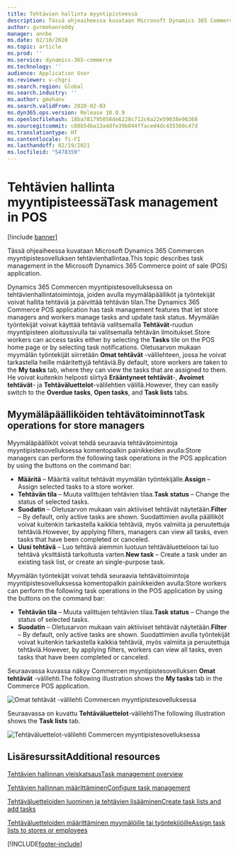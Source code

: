 ```yaml
---
title: Tehtävien hallinta myyntipisteessä
description: Tässä ohjeaiheessa kuvataan Microsoft Dynamics 365 Commercen myyntipistesovelluksen tehtävienhallintaa.
author: gvrmohanreddy
manager: annbe
ms.date: 02/10/2020
ms.topic: article
ms.prod: ''
ms.service: dynamics-365-commerce
ms.technology: ''
audience: Application User
ms.reviewer: v-chgri
ms.search.region: Global
ms.search.industry: ''
ms.author: gmohanv
ms.search.validFrom: 2020-02-03
ms.dyn365.ops.version: Release 10.0.9
ms.openlocfilehash: 18ba781795058de6228c712c6a22e59038e96368
ms.sourcegitcommit: c88b54ba13a4dfe39b844ffaced4dc435560c47d
ms.translationtype: HT
ms.contentlocale: fi-FI
ms.lasthandoff: 02/19/2021
ms.locfileid: "5478359"
---
```

# <a name="task-management-in-pos"></a><span data-ttu-id="ad459-103">Tehtävien hallinta myyntipisteessä</span><span class="sxs-lookup"><span data-stu-id="ad459-103">Task management in POS</span></span>

[!include [banner](includes/banner.md)]

<span data-ttu-id="ad459-104">Tässä ohjeaiheessa kuvataan Microsoft Dynamics 365 Commercen myyntipistesovelluksen tehtävienhallintaa.</span><span class="sxs-lookup"><span data-stu-id="ad459-104">This topic describes task management in the Microsoft Dynamics 365 Commerce point of sale (POS) application.</span></span>

<span data-ttu-id="ad459-105">Dynamics 365 Commercen myyntipistesovelluksessa on tehtävienhallintatoimintoja, joiden avulla myymäläpäälliköt ja työntekijät voivat hallita tehtäviä ja päivittää tehtävän tilan.</span><span class="sxs-lookup"><span data-stu-id="ad459-105">The Dynamics 365 Commerce POS application has task management features that let store managers and workers manage tasks and update task status.</span></span> <span data-ttu-id="ad459-106">Myymälän työntekijät voivat käyttää tehtäviä valitsemalla **Tehtävät**-ruudun myyntipisteen aloitussivulla tai valitsemalla tehtävän ilmoitukset.</span><span class="sxs-lookup"><span data-stu-id="ad459-106">Store workers can access tasks either by selecting the **Tasks** tile on the POS home page or by selecting task notifications.</span></span> <span data-ttu-id="ad459-107">Oletusarvon mukaan myymälän työntekijät siirretään **Omat tehtävät** -välilehteen, jossa he voivat tarkastella heille määritettyjä tehtäviä.</span><span class="sxs-lookup"><span data-stu-id="ad459-107">By default, store workers are taken to the **My tasks** tab, where they can view the tasks that are assigned to them.</span></span> <span data-ttu-id="ad459-108">He voivat kuitenkin helposti siirtyä **Erääntyneet tehtävät**-, **Avoimet tehtävät**- ja **Tehtäväluettelot**-välilehtien välillä.</span><span class="sxs-lookup"><span data-stu-id="ad459-108">However, they can easily switch to the **Overdue tasks**, **Open tasks**, and **Task lists** tabs.</span></span>

## <a name="task-operations-for-store-managers"></a><span data-ttu-id="ad459-109">Myymäläpäälliköiden tehtävätoiminnot</span><span class="sxs-lookup"><span data-stu-id="ad459-109">Task operations for store managers</span></span>

<span data-ttu-id="ad459-110">Myymäläpäälliköt voivat tehdä seuraavia tehtävätoimintoja myyntipistesovelluksessa komentopalkin painikkeiden avulla:</span><span class="sxs-lookup"><span data-stu-id="ad459-110">Store managers can perform the following task operations in the POS application by using the buttons on the command bar:</span></span>

- <span data-ttu-id="ad459-111">**Määritä** – Määritä valitut tehtävät myymälän työntekijälle.</span><span class="sxs-lookup"><span data-stu-id="ad459-111">**Assign** – Assign selected tasks to a store worker.</span></span>
- <span data-ttu-id="ad459-112">**Tehtävän tila** – Muuta valittujen tehtävien tilaa.</span><span class="sxs-lookup"><span data-stu-id="ad459-112">**Task status** – Change the status of selected tasks.</span></span>
- <span data-ttu-id="ad459-113">**Suodatin** – Oletusarvon mukaan vain aktiiviset tehtävät näytetään.</span><span class="sxs-lookup"><span data-stu-id="ad459-113">**Filter** – By default, only active tasks are shown.</span></span> <span data-ttu-id="ad459-114">Suodattimien avulla päälliköt voivat kuitenkin tarkastella kaikkia tehtäviä, myös valmiita ja peruutettuja tehtäviä.</span><span class="sxs-lookup"><span data-stu-id="ad459-114">However, by applying filters, managers can view all tasks, even tasks that have been completed or canceled.</span></span>
- <span data-ttu-id="ad459-115">**Uusi tehtävä** – Luo tehtävä aiemmin luotuun tehtäväluetteloon tai luo tehtävä yksittäistä tarkoitusta varten.</span><span class="sxs-lookup"><span data-stu-id="ad459-115">**New task** – Create a task under an existing task list, or create an single-purpose task.</span></span>

<span data-ttu-id="ad459-116">Myymälän työntekijät voivat tehdä seuraavia tehtävätoimintoja myyntipistesovelluksessa komentopalkin painikkeiden avulla:</span><span class="sxs-lookup"><span data-stu-id="ad459-116">Store workers can perform the following task operations in the POS application by using the buttons on the command bar:</span></span>

- <span data-ttu-id="ad459-117">**Tehtävän tila** – Muuta valittujen tehtävien tilaa.</span><span class="sxs-lookup"><span data-stu-id="ad459-117">**Task status** – Change the status of selected tasks.</span></span>
- <span data-ttu-id="ad459-118">**Suodatin** – Oletusarvon mukaan vain aktiiviset tehtävät näytetään.</span><span class="sxs-lookup"><span data-stu-id="ad459-118">**Filter** – By default, only active tasks are shown.</span></span> <span data-ttu-id="ad459-119">Suodattimien avulla työntekijät voivat kuitenkin tarkastella kaikkia tehtäviä, myös valmiita ja peruutettuja tehtäviä.</span><span class="sxs-lookup"><span data-stu-id="ad459-119">However, by applying filters, workers can view all tasks, even tasks that have been completed or canceled.</span></span>

<span data-ttu-id="ad459-120">Seuraavassa kuvassa näkyy Commercen myyntipistesovelluksen **Omat tehtävät** -välilehti.</span><span class="sxs-lookup"><span data-stu-id="ad459-120">The following illustration shows the **My tasks** tab in the Commerce POS application.</span></span>

![Omat tehtävät -välilehti Commercen myyntipistesovelluksessa](media/POS-task-management.png)

<span data-ttu-id="ad459-122">Seuraavassa on kuvattu **Tehtäväluettelot**-välilehti</span><span class="sxs-lookup"><span data-stu-id="ad459-122">The following illustration shows the **Task lists** tab.</span></span>

![Tehtäväluettelot-välilehti Commercen myyntipistesovelluksessa](media/POS-task-lists-management.png)

## <a name="additional-resources"></a><span data-ttu-id="ad459-124">Lisäresurssit</span><span class="sxs-lookup"><span data-stu-id="ad459-124">Additional resources</span></span>

[<span data-ttu-id="ad459-125">Tehtävien hallinnan yleiskatsaus</span><span class="sxs-lookup"><span data-stu-id="ad459-125">Task management overview</span></span>](task-mgmt-overview.md)

[<span data-ttu-id="ad459-126">Tehtävien hallinnan määrittäminen</span><span class="sxs-lookup"><span data-stu-id="ad459-126">Configure task management</span></span>](task-mgmt-configure.md)

[<span data-ttu-id="ad459-127">Tehtäväluetteloiden luominen ja tehtävien lisääminen</span><span class="sxs-lookup"><span data-stu-id="ad459-127">Create task lists and add tasks</span></span>](task-mgmt-create-lists.md)

[<span data-ttu-id="ad459-128">Tehtäväluetteloiden määrittäminen myymälöille tai työntekijöille</span><span class="sxs-lookup"><span data-stu-id="ad459-128">Assign task lists to stores or employees</span></span>](task-mgmt-assign-lists.md)


[!INCLUDE[footer-include](../includes/footer-banner.md)]
